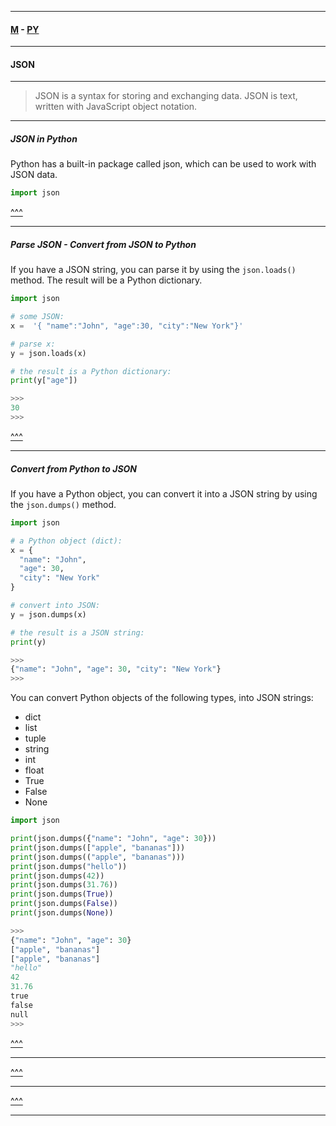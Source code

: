 
---

#### [M](https://github.com/ttltrk/TTT/blob/master/menu.md) - [PY](https://github.com/ttltrk/TTT/blob/master/PY/PY.md)

---

#### JSON

---

>JSON is a syntax for storing and exchanging data.
>JSON is text, written with JavaScript object notation.

---

##### JSON in Python

Python has a built-in package called json, which can be used to work with JSON data.

```py
import json
```

[^^^](#JSON)

---

##### Parse JSON - Convert from JSON to Python

If you have a JSON string, you can parse it by using the ```json.loads()``` method.
The result will be a Python dictionary.

```py
import json

# some JSON:
x =  '{ "name":"John", "age":30, "city":"New York"}'

# parse x:
y = json.loads(x)

# the result is a Python dictionary:
print(y["age"])

>>>
30
>>>
```

[^^^](#JSON)

---

##### Convert from Python to JSON

If you have a Python object, you can convert it into a JSON string by using the ```json.dumps()``` method.

```py
import json

# a Python object (dict):
x = {
  "name": "John",
  "age": 30,
  "city": "New York"
}

# convert into JSON:
y = json.dumps(x)

# the result is a JSON string:
print(y)

>>>
{"name": "John", "age": 30, "city": "New York"}
>>>
```


You can convert Python objects of the following types, into JSON strings:

- dict
- list
- tuple
- string
- int
- float
- True
- False
- None

```py
import json

print(json.dumps({"name": "John", "age": 30}))
print(json.dumps(["apple", "bananas"]))
print(json.dumps(("apple", "bananas")))
print(json.dumps("hello"))
print(json.dumps(42))
print(json.dumps(31.76))
print(json.dumps(True))
print(json.dumps(False))
print(json.dumps(None))

>>>
{"name": "John", "age": 30}
["apple", "bananas"]
["apple", "bananas"]
"hello"
42
31.76
true
false
null
>>>
```

[^^^](#JSON)

---

[^^^](#JSON)

---

[^^^](#JSON)

---
